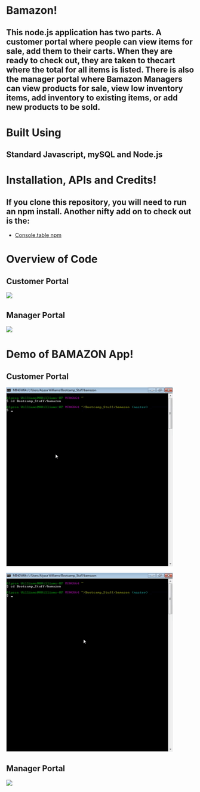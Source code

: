 # Bamazon!
## This node.js application has two parts. A customer portal where people can view items for sale, add them to their carts. When they are ready to check out, they are taken to thecart where the total for all items is listed. There is also the manager portal where Bamazon Managers can view products for sale, view low inventory items, add inventory to existing items, or add new products to be sold.


# Built Using
## Standard Javascript, mySQL and Node.js

# Installation, APIs and Credits!
## If you clone this repository, you will need to run an npm install. Another nifty add on to check out is the: 
- [Console.table npm](https://www.npmjs.com/package/console.table)

# Overview of Code
## Customer Portal 
![](assets/customerCodeOV.gif)

## Manager Portal
![](assets/managerOV.gif)

# Demo of BAMAZON App!
## Customer Portal

![](assets/customerMultiBuy.gif)

![](assets/customerValidation.gif)

## Manager Portal 

![](assets/spotifyThisSong.gif)
